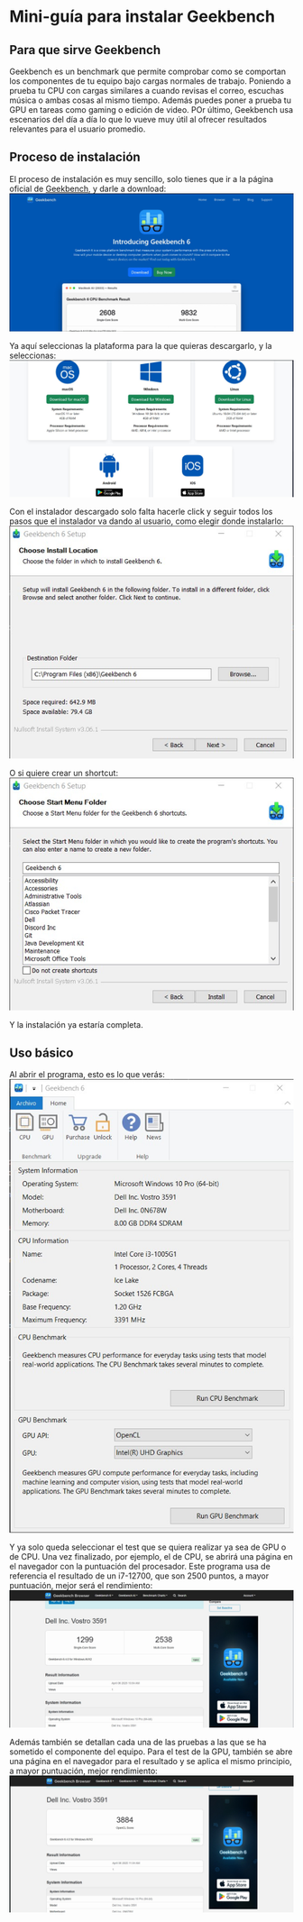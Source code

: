 # Mini-guía para instalar Geekbench

## Para que sirve Geekbench
Geekbench es un benchmark que permite comprobar como se comportan los componentes de tu equipo bajo cargas normales de trabajo. Poniendo a prueba tu CPU con cargas similares a cuando revisas el correo, escuchas música o ambas cosas al mismo tiempo. Además puedes poner a prueba tu GPU en tareas como gaming o edición de video. POr último, Geekbench usa escenarios del día a día lo que lo vueve muy útil al ofrecer resultados relevantes para el usuario promedio.

## Proceso de instalación
El proceso de instalación es muy sencillo, solo tienes que ir a la página oficial de [Geekbench](https://www.geekbench.com), y darle a download:
![1](Images/B1.jpg)

Ya aquí seleccionas la plataforma para la que quieras descargarlo, y la seleccionas:
![2](Images/B2.jpg)

Con el instalador descargado solo falta hacerle click y seguir todos los pasos que el instalador va dando al usuario, como elegir donde instalarlo:
![3](Images/B3.jpg)

 O si quiere crear un shortcut:
![4](Images/B4.jpg)
 
 Y la instalación ya estaría completa.

 ## Uso básico
Al abrir el programa, esto es lo que verás:
![5](Images/B5.jpg)

Y ya solo queda seleccionar el test que se quiera realizar ya sea de GPU o de CPU. Una vez finalizado, por ejemplo, el de CPU, se abrirá una página en el navegador con la puntuación del procesador. Este programa usa de referencia el resultado de un i7-12700, que son 2500 puntos, a mayor puntuación, mejor será el rendimiento:
![6](Images/B6.jpg)

Además también se detallan cada una de las pruebas a las que se ha sometido el componente del equipo. Para el test de la GPU, también se abre una página en el navegador para el resultado y se aplica el mismo principio, a mayor puntuación, mejor rendimiento:
![7](Images/B7.jpg)
